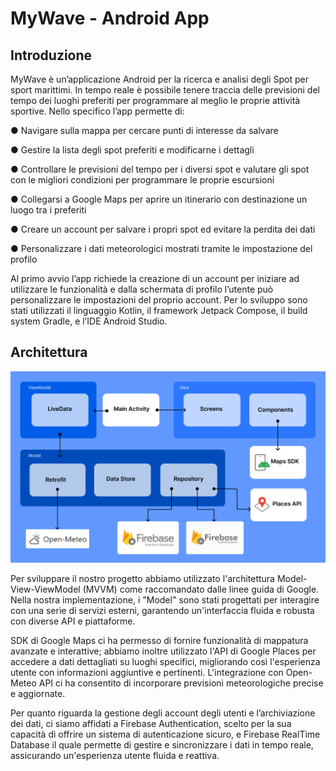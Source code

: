 # MyWave - Android App

## Introduzione

MyWave è un’applicazione Android per la ricerca e analisi degli Spot per sport marittimi.
In tempo reale è possibile tenere traccia delle previsioni del tempo dei luoghi preferiti per
programmare al meglio le proprie attività sportive. Nello specifico l’app permette di:

● Navigare sulla mappa per cercare punti di interesse da salvare

● Gestire la lista degli spot preferiti e modificarne i dettagli

● Controllare le previsioni del tempo per i diversi spot e valutare gli spot con le migliori
condizioni per programmare le proprie escursioni

● Collegarsi a Google Maps per aprire un itinerario con destinazione un luogo tra i
preferiti

● Creare un account per salvare i propri spot ed evitare la perdita dei dati

● Personalizzare i dati meteorologici mostrati tramite le impostazione del profilo

Al primo avvio l’app richiede la creazione di un account per iniziare ad utilizzare le
funzionalità e dalla schermata di profilo l’utente può personalizzare le impostazioni del
proprio account.
Per lo sviluppo sono stati utilizzati il linguaggio Kotlin, il framework Jetpack Compose, il
build system Gradle, e l’IDE Android Studio.

## Architettura

![Architettura](screenshots/architettura.png)

Per sviluppare il nostro progetto abbiamo utilizzato l'architettura Model-View-ViewModel
(MVVM) come raccomandato dalle linee guida di Google. Nella nostra implementazione, i
"Model" sono stati progettati per interagire con una serie di servizi esterni, garantendo
un'interfaccia fluida e robusta con diverse API e piattaforme.

SDK di Google Maps ci ha permesso di fornire funzionalità di mappatura avanzate e
interattive; abbiamo inoltre utilizzato l'API di Google Places per accedere a dati dettagliati su
luoghi specifici, migliorando così l'esperienza utente con informazioni aggiuntive e pertinenti.
L'integrazione con Open-Meteo API ci ha consentito di incorporare previsioni meteorologiche
precise e aggiornate.

Per quanto riguarda la gestione degli account degli utenti e l’archiviazione dei dati, ci siamo
affidati a Firebase Authentication, scelto per la sua capacità di offrire un sistema di
autenticazione sicuro, e Firebase RealTime Database il quale permette di gestire e
sincronizzare i dati in tempo reale, assicurando un'esperienza utente fluida e reattiva.



